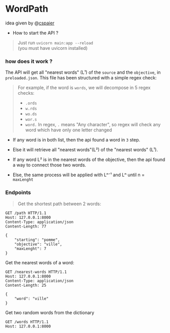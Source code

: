 # WordPath

idea given by @[cspaier](https://github.com/cspaier)


* How to start the API ?
> Just run `uvicorn main:app --reload` </br>
> (you must have uvicorn installed)

### how does it work ?
The API will get all "nearest words" (L¹) of the `source` and the `objective`, in `preloaded.json`. This file has been structured with a simple regex check:
> For example, if the word is `words`, we will decompose in 5 regex checks:
> * `.ords`
> * `w.rds`
> * `wo.ds`
> * `wor.s`
> * `word.`
> In regex, `.` means "Any character", so regex will check any word which have only one letter changed

- If any word is in both list, then the api found a word in `3` step.

- Else it will retrieve all "nearest words"(L²) of the "nearest words" (L¹).


- If any word L² is in the nearest words of the objective, then the api found a way to connect those two words.

- Else, the same process will be applied with Lⁿ⁻¹ and Lⁿ until n = `maxLenght`


### Endpoints
> Get the shortest path between 2 words:
```http
GET /path HTTP/1.1
Host: 127.0.0.1:8000
Content-Type: application/json
Content-Length: 77

{
    "starting": "pomme",
    "objective": "ville",
    "maxLenght": 7
}
```

Get the nearest words of a word:
```http
GET /nearest-words HTTP/1.1
Host: 127.0.0.1:8000
Content-Type: application/json
Content-Length: 25

{
    "word": "ville"
}
```

Get two random words from the dictionary
```http
GET /words HTTP/1.1
Host: 127.0.0.1:8000
```
